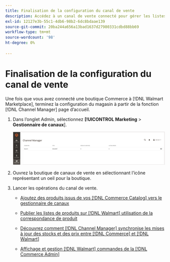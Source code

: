 ```yaml
---
title: Finalisation de la configuration du canal de vente
description: Accédez à un canal de vente connecté pour gérer les listes de produits, les mises à jour de stock et de prix, ainsi que le suivi des commandes.
exl-id: 12127e3b-55c1-4db6-98b2-6dc8bdaae139
source-git-commit: 20ba244a656a13bad1637d27980331cdbd88bb69
workflow-type: tm+mt
source-wordcount: '98'
ht-degree: 0%

---
```


# Finalisation de la configuration du canal de vente

Une fois que vous avez connecté une boutique Commerce à [!DNL Walmart Marketplace], terminez la configuration du magasin à partir de la fonction [!DNL Channel Manager] page d’accueil.

1. Dans l’onglet Admin, sélectionnez **[!UICONTROL Marketing** > **Gestionnaire de canaux**].

   ![Gestion des magasins du Gestionnaire de canaux](assets/channel-manager-setup-first-store.png)

1. Ouvrez la boutique de canaux de vente en sélectionnant l’icône représentant un oeil pour la boutique.

1. Lancer les opérations du canal de vente.

   - [Ajoutez des produits issus de vos [!DNL Commerce Catalog] vers le gestionnaire de canaux](add-products-to-channel-store.md)

   - [Publier les listes de produits sur [!DNL Walmart] utilisation de la correspondance de produit](publish-listings-to-marketplace.md)

   - [Découvrez comment [!DNL Channel Manager] synchronise les mises à jour des stocks et des prix entre [!DNL Commerce] et [!DNL Walmart]](inventory-and-price-updates.md)

   - [Affichage et gestion [!DNL Walmart] commandes de la [!DNL Commerce Admin]](manage-orders.md)
